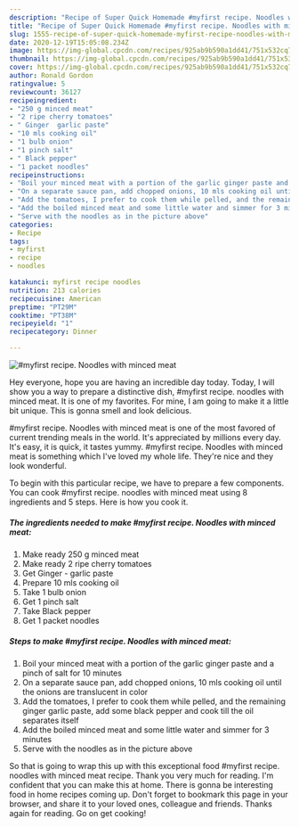 ```yaml
---
description: "Recipe of Super Quick Homemade #myfirst recipe. Noodles with minced meat"
title: "Recipe of Super Quick Homemade #myfirst recipe. Noodles with minced meat"
slug: 1555-recipe-of-super-quick-homemade-myfirst-recipe-noodles-with-minced-meat
date: 2020-12-19T15:05:08.234Z
image: https://img-global.cpcdn.com/recipes/925ab9b590a1dd41/751x532cq70/myfirst-recipe-noodles-with-minced-meat-recipe-main-photo.jpg
thumbnail: https://img-global.cpcdn.com/recipes/925ab9b590a1dd41/751x532cq70/myfirst-recipe-noodles-with-minced-meat-recipe-main-photo.jpg
cover: https://img-global.cpcdn.com/recipes/925ab9b590a1dd41/751x532cq70/myfirst-recipe-noodles-with-minced-meat-recipe-main-photo.jpg
author: Ronald Gordon
ratingvalue: 5
reviewcount: 36127
recipeingredient:
- "250 g minced meat"
- "2 ripe cherry tomatoes"
- " Ginger  garlic paste"
- "10 mls cooking oil"
- "1 bulb onion"
- "1 pinch salt"
- " Black pepper"
- "1 packet noodles"
recipeinstructions:
- "Boil your minced meat with a portion of the garlic ginger paste and a pinch of salt for 10 minutes"
- "On a separate sauce pan, add chopped onions, 10 mls cooking oil until the onions are translucent in color"
- "Add the tomatoes, I prefer to cook them while pelled, and the remaining ginger garlic paste, add some black pepper and cook till the oil separates itself"
- "Add the boiled minced meat and some little water and simmer for 3 minutes"
- "Serve with the noodles as in the picture above"
categories:
- Recipe
tags:
- myfirst
- recipe
- noodles

katakunci: myfirst recipe noodles 
nutrition: 213 calories
recipecuisine: American
preptime: "PT29M"
cooktime: "PT38M"
recipeyield: "1"
recipecategory: Dinner

---
```



![#myfirst recipe. Noodles with minced meat](https://img-global.cpcdn.com/recipes/925ab9b590a1dd41/751x532cq70/myfirst-recipe-noodles-with-minced-meat-recipe-main-photo.jpg)

Hey everyone, hope you are having an incredible day today. Today, I will show you a way to prepare a distinctive dish, #myfirst recipe. noodles with minced meat. It is one of my favorites. For mine, I am going to make it a little bit unique. This is gonna smell and look delicious.

#myfirst recipe. Noodles with minced meat is one of the most favored of current trending meals in the world. It's appreciated by millions every day. It's easy, it is quick, it tastes yummy. #myfirst recipe. Noodles with minced meat is something which I've loved my whole life. They're nice and they look wonderful.




To begin with this particular recipe, we have to prepare a few components. You can cook #myfirst recipe. noodles with minced meat using 8 ingredients and 5 steps. Here is how you cook it.

<!--inarticleads1-->

##### The ingredients needed to make #myfirst recipe. Noodles with minced meat:

1. Make ready 250 g minced meat
1. Make ready 2 ripe cherry tomatoes
1. Get  Ginger - garlic paste
1. Prepare 10 mls cooking oil
1. Take 1 bulb onion
1. Get 1 pinch salt
1. Take  Black pepper
1. Get 1 packet noodles




<!--inarticleads2-->

##### Steps to make #myfirst recipe. Noodles with minced meat:

1. Boil your minced meat with a portion of the garlic ginger paste and a pinch of salt for 10 minutes
1. On a separate sauce pan, add chopped onions, 10 mls cooking oil until the onions are translucent in color
1. Add the tomatoes, I prefer to cook them while pelled, and the remaining ginger garlic paste, add some black pepper and cook till the oil separates itself
1. Add the boiled minced meat and some little water and simmer for 3 minutes
1. Serve with the noodles as in the picture above




So that is going to wrap this up with this exceptional food #myfirst recipe. noodles with minced meat recipe. Thank you very much for reading. I'm confident that you can make this at home. There is gonna be interesting food in home recipes coming up. Don't forget to bookmark this page in your browser, and share it to your loved ones, colleague and friends. Thanks again for reading. Go on get cooking!
